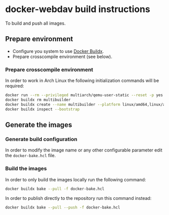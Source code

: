 # docker-webdav build instructions
To build and push all images.

## Prepare environment
* Configure you system to use [Docker Buildx](https://docs.docker.com/buildx/working-with-buildx/).
* Prepare crosscompile environment (see below).

### Prepare crosscompile environment
In order to work in Arch Linux the following initialization commands will be required:

```sh
docker run --rm --privileged multiarch/qemu-user-static --reset -p yes
docker buildx rm multibuilder
docker buildx create --name multibuilder --platform linux/amd64,linux/arm64,linux/arm/v7,linux/s390x,linux/ppc64le --driver docker-container --use
docker buildx inspect --bootstrap
```

## Generate the images
### Generate build configuration
In order to modify the image name or any other configurable parameter edit the `docker-bake.hcl` file.

### Build the images
In order to only build the images locally run the following command:

```sh
docker buildx bake --pull -f docker-bake.hcl
```

In order to publish directly to the repository run this command instead:

```sh
docker buildx bake --pull --push -f docker-bake.hcl
```
